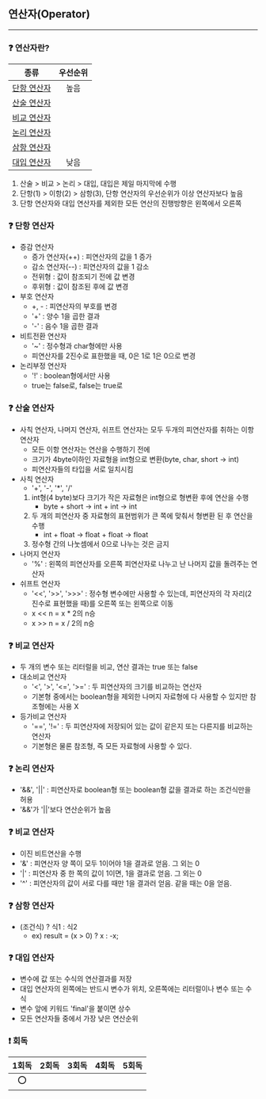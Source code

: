 ## 연산자(Operator)

---
### ❓ 연산자란?
|         종류         | 우선순위 |
|:------------------:|:----:|
| [단항 연산자](#-단항-연산자) |  높음  |
| [산술 연산자](#-산술-연산자) |      |
| [비교 연산자](#-비교-연산자) |      |
| [논리 연산자](#-논리-연산자) |      |
| [삼항 연산자](#-삼항-연산자) |      |
| [대입 연산자](#-대입-연산자) |  낮음  |

1. 산술 > 비교 > 논리 > 대입, 대입은 제일 마지막에 수행
2. 단항(1) > 이항(2) > 삼항(3), 단항 연산자의 우선순위가 이상 연산자보다 높음
3. 단항 연산자와 대입 연산자를 제외한 모든 연산의 진행방향은 왼쪽에서 오른쪽

### ❓ 단항 연산자
- 증감 연산자
  - 증가 연산자(++) : 피연산자의 값을 1 증가
  - 감소 연산자(--) : 피연산자의 값을 1 감소
  - 전위형 : 값이 참조되기 전에 값 변경
  - 후위형 : 값이 참조된 후에 값 변경
- 부호 연산자
  - +, - : 피연산자의 부호를 변경
  - '+' : 양수 1을 곱한 결과
  - '-' : 음수 1을 곱한 결과
- 비트전환 연산자
  - '~' : 정수형과 char형에만 사용
  - 피연산자를 2진수로 표한했을 때, 0은 1로 1은 0으로 변경
- 논리부정 연산자
  - '!' : boolean형에서만 사용
  - true는 false로, false는 true로

### ❓ 산술 연산자
- 사칙 연산자, 나머지 연산자, 쉬프트 연산자는 모두 두개의 피연산자를 취하는 이항 연산자
  - 모든 이항 연산자는 연산을 수행하기 전에
  - 크기가 4byte이하인 자료형을 int형으로 변환(byte, char, short -> int)
  - 피연산자들의 타입을 서로 일치시킴
- 사칙 연산자
  - '+', '-', '*', '/'
  1. int형(4 byte)보다 크기가 작은 자료형은 int형으로 형변환 후에 연산을 수행
     -  byte + short -> int + int -> int
  2. 두 개의 피연산자 중 자료형의 표현범위가 큰 쪽에 맞춰서 형변환 된 후 연산을 수행
     - int + float -> float + float -> float
  3. 정수형 간의 나눗셈에서 0으로 나누는 것은 금지
- 나머지 연산자
  - '%' : 왼쪽의 피연산자를 오른쪽 피연산자로 나누고 난 나머지 값을 돌려주는 연산자
- 쉬프트 연산자
  - '<<', '>>', '>>>' : 정수형 변수에만 사용할 수 있는데, 피연산자의 각 자리(2진수로 표현했을 때)를 오른쪽 또는 왼쪽으로 이동
  - x << n = x * 2의 n승
  - x >> n = x / 2의 n승

### ❓ 비교 연산자
- 두 개의 변수 또는 리터럴을 비교, 연산 결과는 true 또는 false
- 대소비교 연산자
  - '<', '>', '<=', '>=' : 두 피연산자의 크기를 비교하는 연산자
  - 기본형 중에서는 boolean형을 제외한 나머지 자료형에 다 사용할 수 있지만 참조형에는 사용 X
- 등가비교 연산자
  - '==', '!=' : 두 피연산자에 저장되어 있는 값이 같은지 또는 다른지를 비교하는 연산자
  - 기본형은 물론 참조형, 즉 모든 자료형에 사용할 수 있다.

### ❓ 논리 연산자
- '&&', '||' : 피연산자로 boolean형 또는 boolean형 값을 결과로 하는 조건식만을 허용
- '&&'가 '||'보다 연산순위가 높음

### ❓ 비교 연산자
- 이진 비트연산을 수행
- '&' : 피연산자 양 쪽이 모두 1이어야 1을 결과로 얻음. 그 외는 0
- '|' : 피연산자 중 한 쪽의 값이 1이면, 1을 결과로 얻음. 그 외는 0
- '^' : 피연산자의 값이 서로 다를 때만 1을 결과러 얻음. 같을 때는 0을 얻음.

### ❓ 삼항 연산자
- (조건식) ? 식1 : 식2
  - ex) result = (x > 0) ? x : -x;

### ❓ 대입 연산자
- 변수에 값 또는 수식의 연산결과를 저장
- 대입 연산자의 왼쪽에는 반드시 변수가 위치, 오른쪽에는 리터럴이나 변수 또는 수식
- 변수 앞에 키워드 'final'을 붙이면 상수
- 모든 연산자들 중에서 가장 낮은 연산순위
### ❗ 회독
|  1회독  | 2회독  | 3회독  | 4회독  |  5회독  |
|:-----:|:----:|:----:|:----:|:-----:|
|   ⭕   |